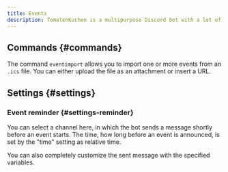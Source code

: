 ```yaml
---
title: Events
description: TomatenKuchen is a multipurpose Discord bot with a lot of features. Using the bot you can import events and display them in a message as a calendar.
---
```


## Commands {#commands}

The command `eventimport` allows you to import one or more events from an `.ics` file.
You can either upload the file as an attachment or insert a URL.

## Settings {#settings}

### Event reminder {#settings-reminder}

You can select a channel here, in which the bot sends a message shortly before an event starts.
The time, how long before an event is announced, is set by the "time" setting as relative time.

You can also completely customize the sent message with the specified variables.
